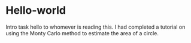 # Hello-world
Intro task
hello to whomever is reading this. I had completed a tutorial on using the Monty Carlo method to estimate the area of a circle. 
